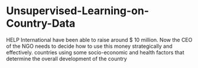 # Unsupervised-Learning-on-Country-Data
HELP International have been able to raise around $ 10 million. Now the CEO of the NGO needs to decide how to use this money strategically and effectively. countries using some socio-economic and health factors that determine the overall development of the country

